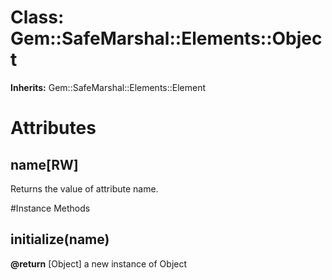 # Class: Gem::SafeMarshal::Elements::Object
**Inherits:** Gem::SafeMarshal::Elements::Element
    



# Attributes
## name[RW] [](#attribute-i-name)
Returns the value of attribute name.


#Instance Methods
## initialize(name) [](#method-i-initialize)

**@return** [Object] a new instance of Object

